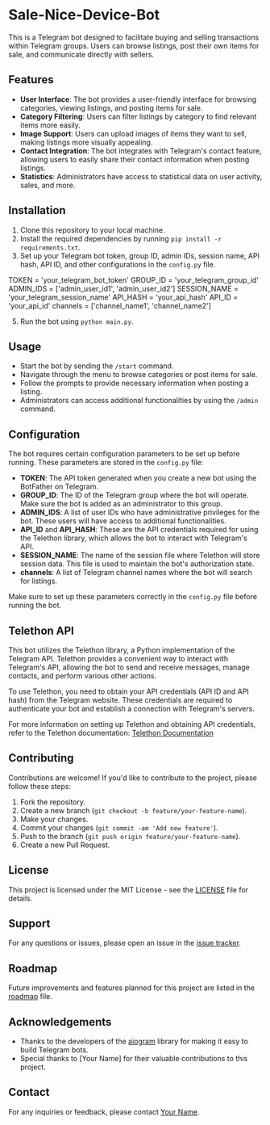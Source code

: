 # Sale-Nice-Device-Bot

This is a Telegram bot designed to facilitate buying and selling transactions within Telegram groups. Users can browse listings, post their own items for sale, and communicate directly with sellers.

## Features

- **User Interface**: The bot provides a user-friendly interface for browsing categories, viewing listings, and posting items for sale.
- **Category Filtering**: Users can filter listings by category to find relevant items more easily.
- **Image Support**: Users can upload images of items they want to sell, making listings more visually appealing.
- **Contact Integration**: The bot integrates with Telegram's contact feature, allowing users to easily share their contact information when posting listings.
- **Statistics**: Administrators have access to statistical data on user activity, sales, and more.

## Installation

1. Clone this repository to your local machine.
2. Install the required dependencies by running `pip install -r requirements.txt`.
3. Set up your Telegram bot token, group ID, admin IDs, session name, API hash, API ID, and other configurations in the `config.py` file.

TOKEN = 'your_telegram_bot_token'
GROUP_ID = 'your_telegram_group_id'
ADMIN_IDS = ['admin_user_id1', 'admin_user_id2']
SESSION_NAME = 'your_telegram_session_name'
API_HASH = 'your_api_hash'
API_ID = 'your_api_id'
channels = ['channel_name1', 'channel_name2']

5. Run the bot using `python main.py`.

## Usage

- Start the bot by sending the `/start` command.
- Navigate through the menu to browse categories or post items for sale.
- Follow the prompts to provide necessary information when posting a listing.
- Administrators can access additional functionalities by using the `/admin` command.


## Configuration

The bot requires certain configuration parameters to be set up before running. These parameters are stored in the `config.py` file:

- **TOKEN**: The API token generated when you create a new bot using the BotFather on Telegram.
- **GROUP_ID**: The ID of the Telegram group where the bot will operate. Make sure the bot is added as an administrator to this group.
- **ADMIN_IDS**: A list of user IDs who have administrative privileges for the bot. These users will have access to additional functionalities.
- **API_ID** and **API_HASH**: These are the API credentials required for using the Telethon library, which allows the bot to interact with Telegram's API.
- **SESSION_NAME**: The name of the session file where Telethon will store session data. This file is used to maintain the bot's authorization state.
- **channels**: A list of Telegram channel names where the bot will search for listings.

Make sure to set up these parameters correctly in the `config.py` file before running the bot.

## Telethon API

This bot utilizes the Telethon library, a Python implementation of the Telegram API. Telethon provides a convenient way to interact with Telegram's API, allowing the bot to send and receive messages, manage contacts, and perform various other actions.

To use Telethon, you need to obtain your API credentials (API ID and API hash) from the Telegram website. These credentials are required to authenticate your bot and establish a connection with Telegram's servers.

For more information on setting up Telethon and obtaining API credentials, refer to the Telethon documentation: [Telethon Documentation](https://docs.telethon.dev/en/latest/)

## Contributing

Contributions are welcome! If you'd like to contribute to the project, please follow these steps:

1. Fork the repository.
2. Create a new branch (`git checkout -b feature/your-feature-name`).
3. Make your changes.
4. Commit your changes (`git commit -am 'Add new feature'`).
5. Push to the branch (`git push origin feature/your-feature-name`).
6. Create a new Pull Request.

## License

This project is licensed under the MIT License - see the [LICENSE](LICENSE) file for details.

## Support

For any questions or issues, please open an issue in the [issue tracker](https://github.com/your-username/telegram-marketplace-bot/issues).

## Roadmap

Future improvements and features planned for this project are listed in the [roadmap](ROADMAP.md) file.

## Acknowledgements

- Thanks to the developers of the [aiogram](https://github.com/aiogram/aiogram) library for making it easy to build Telegram bots.
- Special thanks to [Your Name] for their valuable contributions to this project.

## Contact

For any inquiries or feedback, please contact [Your Name](mailto:your.email@example.com).


